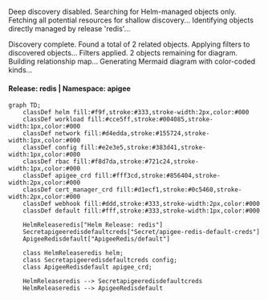 Deep discovery disabled. Searching for Helm-managed objects only.
Fetching all potential resources for shallow discovery...
Identifying objects directly managed by release 'redis'...

Discovery complete. Found a total of 2 related objects.
Applying filters to discovered objects...
Filters applied. 2 objects remaining for diagram.
Building relationship map...
Generating Mermaid diagram with color-coded kinds...

#### Release: redis | Namespace: apigee
```mermaid
graph TD;
    classDef helm fill:#f9f,stroke:#333,stroke-width:2px,color:#000
    classDef workload fill:#cce5ff,stroke:#004085,stroke-width:1px,color:#000
    classDef network fill:#d4edda,stroke:#155724,stroke-width:1px,color:#000
    classDef config fill:#e2e3e5,stroke:#383d41,stroke-width:1px,color:#000
    classDef rbac fill:#f8d7da,stroke:#721c24,stroke-width:1px,color:#000
    classDef apigee_crd fill:#fff3cd,stroke:#856404,stroke-width:2px,color:#000
    classDef cert_manager_crd fill:#d1ecf1,stroke:#0c5460,stroke-width:2px,color:#000
    classDef webhook fill:#ddd,stroke:#333,stroke-width:2px,color:#000
    classDef default fill:#fff,stroke:#333,stroke-width:1px,color:#000

    HelmReleaseredis["Helm Release: redis"]
    Secretapigeeredisdefaultcreds["Secret/apigee-redis-default-creds"]
    ApigeeRedisdefault["ApigeeRedis/default"]

    class HelmReleaseredis helm;
    class Secretapigeeredisdefaultcreds config;
    class ApigeeRedisdefault apigee_crd;

    HelmReleaseredis --> Secretapigeeredisdefaultcreds
    HelmReleaseredis --> ApigeeRedisdefault
```
